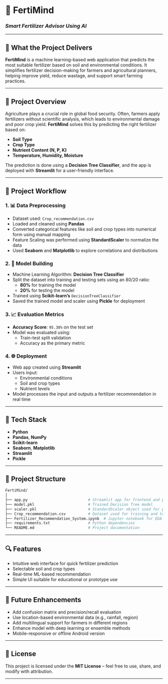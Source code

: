 # 🌱 FertiMind  
### *Smart Fertilizer Advisor Using AI*

---

## 🚀 What the Project Delivers

**FertiMind** is a machine learning–based web application that predicts the most suitable fertilizer based on soil and environmental conditions. It simplifies fertilizer decision-making for farmers and agricultural planners, helping improve yield, reduce wastage, and support smart farming practices.

---

## 📌 Project Overview

Agriculture plays a crucial role in global food security. Often, farmers apply fertilizers without scientific analysis, which leads to environmental damage and poor crop yield. **FertiMind** solves this by predicting the right fertilizer based on:

- **Soil Type**
- **Crop Type**
- **Nutrient Content (N, P, K)**
- **Temperature, Humidity, Moisture**

The prediction is done using a **Decision Tree Classifier**, and the app is deployed with **Streamlit** for a user-friendly interface.

---

## 🔄 Project Workflow

### 1. 📊 Data Preprocessing
- Dataset used: `Crop_recommendation.csv`
- Loaded and cleaned using **Pandas**
- Converted categorical features like soil and crop types into numerical form using manual mapping
- Feature Scaling was performed using **StandardScaler** to normalize the data
- Used **Seaborn** and **Matplotlib** to explore correlations and distributions

### 2. 🤖 Model Building
- Machine Learning Algorithm: **Decision Tree Classifier**
- Split the dataset into training and testing sets using an 80/20 ratio:
  - **80%** for training the model
  - **20%** for testing the model
- Trained using **Scikit-learn’s** `DecisionTreeClassifier`
- Saved the trained model and scaler using **Pickle** for deployment

### 3. 📈 Evaluation Metrics
- **Accuracy Score**: `95.38%` on the test set
- Model was evaluated using:
  - Train-test split validation
  - Accuracy as the primary metric

### 4. 🌐 Deployment
- Web app created using **Streamlit**
- Users input:
  - Environmental conditions
  - Soil and crop types
  - Nutrient levels
- Model processes the input and outputs a fertilizer recommendation in real time

---

## 🧰 Tech Stack

- **Python**
- **Pandas**, **NumPy**
- **Scikit-learn**
- **Seaborn**, **Matplotlib**
- **Streamlit**
- **Pickle**

---

## 📁 Project Structure

```bash
FertiMind/
│
├── app.py                           # Streamlit app for frontend and prediction
├── model.pkl                        # Trained Decision Tree model
├── scaler.pkl                       # StandardScaler object used for preprocessing
├── Crop_recommendation.csv          # Dataset used for training and testing
├── Fertilizer_Recommendation_System.ipynb  # Jupyter notebook for EDA & model building
├── requirements.txt                 # Python dependencies
└── README.md                        # Project documentation
```
---

## 🔍 Features

- Intuitive web interface for quick fertilizer prediction
- Selectable soil and crop types
- Real-time ML-based recommendation
- Simple UI suitable for educational or prototype use

---

## 🌱 Future Enhancements

- Add confusion matrix and precision/recall evaluation
- Use location-based environmental data (e.g., rainfall, region)
- Add multilingual support for farmers in different regions
- Enhance model with deep learning or ensemble methods
- Mobile-responsive or offline Android version

---

## 📜 License

This project is licensed under the **MIT License** – feel free to use, share, and modify with attribution.

---

